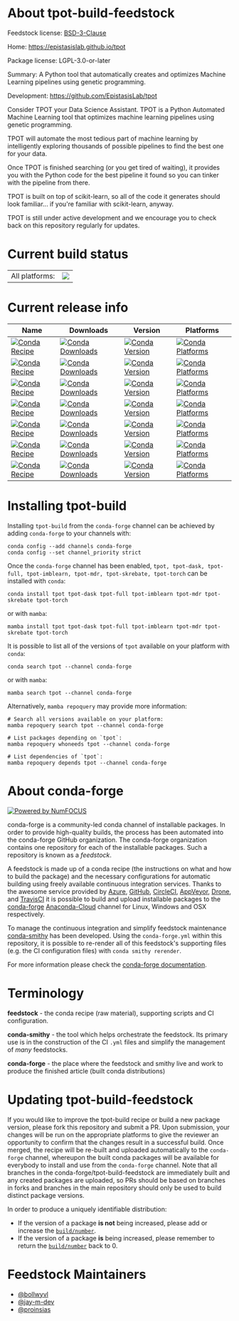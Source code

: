 About tpot-build-feedstock
==========================

Feedstock license: [BSD-3-Clause](https://github.com/conda-forge/tpot-feedstock/blob/main/LICENSE.txt)

Home: https://epistasislab.github.io/tpot

Package license: LGPL-3.0-or-later

Summary: A Python tool that automatically creates and optimizes Machine Learning pipelines using genetic programming.

Development: https://github.com/EpistasisLab/tpot

Consider TPOT your Data Science Assistant. TPOT is a Python Automated
Machine Learning tool that optimizes machine learning pipelines using
genetic programming.

TPOT will automate the most tedious part of machine learning by
intelligently exploring thousands of possible pipelines to find the best
one for your data.

Once TPOT is finished searching (or you get tired of waiting), it provides
you with the Python code for the best pipeline it found so you can tinker
with the pipeline from there.

TPOT is built on top of scikit-learn, so all of the code it generates
should look familiar... if you're familiar with scikit-learn, anyway.

TPOT is still under active development and we encourage you to check back
on this repository regularly for updates.


Current build status
====================


<table><tr><td>All platforms:</td>
    <td>
      <a href="https://dev.azure.com/conda-forge/feedstock-builds/_build/latest?definitionId=2089&branchName=main">
        <img src="https://dev.azure.com/conda-forge/feedstock-builds/_apis/build/status/tpot-feedstock?branchName=main">
      </a>
    </td>
  </tr>
</table>

Current release info
====================

| Name | Downloads | Version | Platforms |
| --- | --- | --- | --- |
| [![Conda Recipe](https://img.shields.io/badge/recipe-tpot-green.svg)](https://anaconda.org/conda-forge/tpot) | [![Conda Downloads](https://img.shields.io/conda/dn/conda-forge/tpot.svg)](https://anaconda.org/conda-forge/tpot) | [![Conda Version](https://img.shields.io/conda/vn/conda-forge/tpot.svg)](https://anaconda.org/conda-forge/tpot) | [![Conda Platforms](https://img.shields.io/conda/pn/conda-forge/tpot.svg)](https://anaconda.org/conda-forge/tpot) |
| [![Conda Recipe](https://img.shields.io/badge/recipe-tpot--dask-green.svg)](https://anaconda.org/conda-forge/tpot-dask) | [![Conda Downloads](https://img.shields.io/conda/dn/conda-forge/tpot-dask.svg)](https://anaconda.org/conda-forge/tpot-dask) | [![Conda Version](https://img.shields.io/conda/vn/conda-forge/tpot-dask.svg)](https://anaconda.org/conda-forge/tpot-dask) | [![Conda Platforms](https://img.shields.io/conda/pn/conda-forge/tpot-dask.svg)](https://anaconda.org/conda-forge/tpot-dask) |
| [![Conda Recipe](https://img.shields.io/badge/recipe-tpot--full-green.svg)](https://anaconda.org/conda-forge/tpot-full) | [![Conda Downloads](https://img.shields.io/conda/dn/conda-forge/tpot-full.svg)](https://anaconda.org/conda-forge/tpot-full) | [![Conda Version](https://img.shields.io/conda/vn/conda-forge/tpot-full.svg)](https://anaconda.org/conda-forge/tpot-full) | [![Conda Platforms](https://img.shields.io/conda/pn/conda-forge/tpot-full.svg)](https://anaconda.org/conda-forge/tpot-full) |
| [![Conda Recipe](https://img.shields.io/badge/recipe-tpot--imblearn-green.svg)](https://anaconda.org/conda-forge/tpot-imblearn) | [![Conda Downloads](https://img.shields.io/conda/dn/conda-forge/tpot-imblearn.svg)](https://anaconda.org/conda-forge/tpot-imblearn) | [![Conda Version](https://img.shields.io/conda/vn/conda-forge/tpot-imblearn.svg)](https://anaconda.org/conda-forge/tpot-imblearn) | [![Conda Platforms](https://img.shields.io/conda/pn/conda-forge/tpot-imblearn.svg)](https://anaconda.org/conda-forge/tpot-imblearn) |
| [![Conda Recipe](https://img.shields.io/badge/recipe-tpot--mdr-green.svg)](https://anaconda.org/conda-forge/tpot-mdr) | [![Conda Downloads](https://img.shields.io/conda/dn/conda-forge/tpot-mdr.svg)](https://anaconda.org/conda-forge/tpot-mdr) | [![Conda Version](https://img.shields.io/conda/vn/conda-forge/tpot-mdr.svg)](https://anaconda.org/conda-forge/tpot-mdr) | [![Conda Platforms](https://img.shields.io/conda/pn/conda-forge/tpot-mdr.svg)](https://anaconda.org/conda-forge/tpot-mdr) |
| [![Conda Recipe](https://img.shields.io/badge/recipe-tpot--skrebate-green.svg)](https://anaconda.org/conda-forge/tpot-skrebate) | [![Conda Downloads](https://img.shields.io/conda/dn/conda-forge/tpot-skrebate.svg)](https://anaconda.org/conda-forge/tpot-skrebate) | [![Conda Version](https://img.shields.io/conda/vn/conda-forge/tpot-skrebate.svg)](https://anaconda.org/conda-forge/tpot-skrebate) | [![Conda Platforms](https://img.shields.io/conda/pn/conda-forge/tpot-skrebate.svg)](https://anaconda.org/conda-forge/tpot-skrebate) |
| [![Conda Recipe](https://img.shields.io/badge/recipe-tpot--torch-green.svg)](https://anaconda.org/conda-forge/tpot-torch) | [![Conda Downloads](https://img.shields.io/conda/dn/conda-forge/tpot-torch.svg)](https://anaconda.org/conda-forge/tpot-torch) | [![Conda Version](https://img.shields.io/conda/vn/conda-forge/tpot-torch.svg)](https://anaconda.org/conda-forge/tpot-torch) | [![Conda Platforms](https://img.shields.io/conda/pn/conda-forge/tpot-torch.svg)](https://anaconda.org/conda-forge/tpot-torch) |

Installing tpot-build
=====================

Installing `tpot-build` from the `conda-forge` channel can be achieved by adding `conda-forge` to your channels with:

```
conda config --add channels conda-forge
conda config --set channel_priority strict
```

Once the `conda-forge` channel has been enabled, `tpot, tpot-dask, tpot-full, tpot-imblearn, tpot-mdr, tpot-skrebate, tpot-torch` can be installed with `conda`:

```
conda install tpot tpot-dask tpot-full tpot-imblearn tpot-mdr tpot-skrebate tpot-torch
```

or with `mamba`:

```
mamba install tpot tpot-dask tpot-full tpot-imblearn tpot-mdr tpot-skrebate tpot-torch
```

It is possible to list all of the versions of `tpot` available on your platform with `conda`:

```
conda search tpot --channel conda-forge
```

or with `mamba`:

```
mamba search tpot --channel conda-forge
```

Alternatively, `mamba repoquery` may provide more information:

```
# Search all versions available on your platform:
mamba repoquery search tpot --channel conda-forge

# List packages depending on `tpot`:
mamba repoquery whoneeds tpot --channel conda-forge

# List dependencies of `tpot`:
mamba repoquery depends tpot --channel conda-forge
```


About conda-forge
=================

[![Powered by
NumFOCUS](https://img.shields.io/badge/powered%20by-NumFOCUS-orange.svg?style=flat&colorA=E1523D&colorB=007D8A)](https://numfocus.org)

conda-forge is a community-led conda channel of installable packages.
In order to provide high-quality builds, the process has been automated into the
conda-forge GitHub organization. The conda-forge organization contains one repository
for each of the installable packages. Such a repository is known as a *feedstock*.

A feedstock is made up of a conda recipe (the instructions on what and how to build
the package) and the necessary configurations for automatic building using freely
available continuous integration services. Thanks to the awesome service provided by
[Azure](https://azure.microsoft.com/en-us/services/devops/), [GitHub](https://github.com/),
[CircleCI](https://circleci.com/), [AppVeyor](https://www.appveyor.com/),
[Drone](https://cloud.drone.io/welcome), and [TravisCI](https://travis-ci.com/)
it is possible to build and upload installable packages to the
[conda-forge](https://anaconda.org/conda-forge) [Anaconda-Cloud](https://anaconda.org/)
channel for Linux, Windows and OSX respectively.

To manage the continuous integration and simplify feedstock maintenance
[conda-smithy](https://github.com/conda-forge/conda-smithy) has been developed.
Using the ``conda-forge.yml`` within this repository, it is possible to re-render all of
this feedstock's supporting files (e.g. the CI configuration files) with ``conda smithy rerender``.

For more information please check the [conda-forge documentation](https://conda-forge.org/docs/).

Terminology
===========

**feedstock** - the conda recipe (raw material), supporting scripts and CI configuration.

**conda-smithy** - the tool which helps orchestrate the feedstock.
                   Its primary use is in the construction of the CI ``.yml`` files
                   and simplify the management of *many* feedstocks.

**conda-forge** - the place where the feedstock and smithy live and work to
                  produce the finished article (built conda distributions)


Updating tpot-build-feedstock
=============================

If you would like to improve the tpot-build recipe or build a new
package version, please fork this repository and submit a PR. Upon submission,
your changes will be run on the appropriate platforms to give the reviewer an
opportunity to confirm that the changes result in a successful build. Once
merged, the recipe will be re-built and uploaded automatically to the
`conda-forge` channel, whereupon the built conda packages will be available for
everybody to install and use from the `conda-forge` channel.
Note that all branches in the conda-forge/tpot-build-feedstock are
immediately built and any created packages are uploaded, so PRs should be based
on branches in forks and branches in the main repository should only be used to
build distinct package versions.

In order to produce a uniquely identifiable distribution:
 * If the version of a package **is not** being increased, please add or increase
   the [``build/number``](https://docs.conda.io/projects/conda-build/en/latest/resources/define-metadata.html#build-number-and-string).
 * If the version of a package **is** being increased, please remember to return
   the [``build/number``](https://docs.conda.io/projects/conda-build/en/latest/resources/define-metadata.html#build-number-and-string)
   back to 0.

Feedstock Maintainers
=====================

* [@bollwyvl](https://github.com/bollwyvl/)
* [@jay-m-dev](https://github.com/jay-m-dev/)
* [@proinsias](https://github.com/proinsias/)

